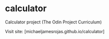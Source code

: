 # calculator
Calculator project (The Odin Project Curriculum)

Visit site: [michaeljamesrojas.github.io/calculator]
